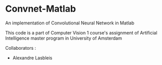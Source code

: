 # Convnet-Matlab
An implementation of Convolutional Neural Network in Matlab

This code is a part of Computer Vision 1 course's assignment of Artificial Intelligence master program in University of Amsterdam

Collaborators :
- Alexandre Lasbleis
